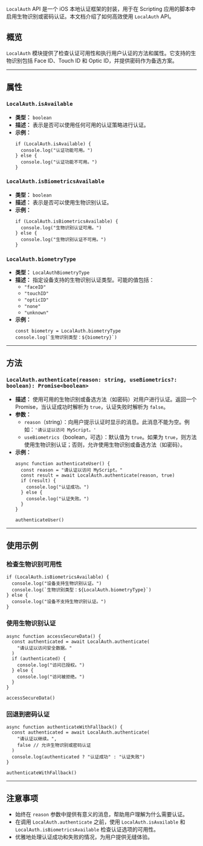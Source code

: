 `LocalAuth` API 是一个 iOS 本地认证框架的封装，用于在 Scripting 应用的脚本中启用生物识别或密码认证。本文档介绍了如何高效使用 `LocalAuth` API。

## 概览
`LocalAuth` 模块提供了检查认证可用性和执行用户认证的方法和属性。它支持的生物识别包括 Face ID、Touch ID 和 Optic ID，并提供密码作为备选方案。

---

## 属性

### `LocalAuth.isAvailable`
- **类型：** `boolean`
- **描述：** 表示是否可以使用任何可用的认证策略进行认证。
- **示例：**
  ```tsx
  if (LocalAuth.isAvailable) {
    console.log("认证功能可用。")
  } else {
    console.log("认证功能不可用。")
  }
  ```

### `LocalAuth.isBiometricsAvailable`
- **类型：** `boolean`
- **描述：** 表示是否可以使用生物识别认证。
- **示例：**
  ```tsx
  if (LocalAuth.isBiometricsAvailable) {
    console.log("生物识别认证可用。")
  } else {
    console.log("生物识别认证不可用。")
  }
  ```

### `LocalAuth.biometryType`
- **类型：** `LocalAuthBiometryType`
- **描述：** 指定设备支持的生物识别认证类型。可能的值包括：
  - `"faceID"`
  - `"touchID"`
  - `"opticID"`
  - `"none"`
  - `"unknown"`
- **示例：**
  ```tsx
  const biometry = LocalAuth.biometryType
  console.log(`生物识别类型：${biometry}`)
  ```

---

## 方法

### `LocalAuth.authenticate(reason: string, useBiometrics?: boolean): Promise<boolean>`
- **描述：** 使用可用的生物识别或备选方法（如密码）对用户进行认证。返回一个 Promise，当认证成功时解析为 `true`，认证失败时解析为 `false`。
- **参数：**
  - `reason`（string）：向用户提示认证时显示的消息。此消息不能为空。例如：`'请认证以访问 MyScript。'`
  - `useBiometrics`（boolean，可选）：默认值为 `true`。如果为 `true`，则方法使用生物识别认证；否则，允许使用生物识别或备选方法（如密码）。
- **示例：**
  ```tsx
  async function authenticateUser() {
    const reason = "请认证以访问 MyScript。"
    const result = await LocalAuth.authenticate(reason, true)
    if (result) {
      console.log("认证成功。")
    } else {
      console.log("认证失败。")
    }
  }

  authenticateUser()
  ```

---

## 使用示例

### 检查生物识别可用性
```tsx
if (LocalAuth.isBiometricsAvailable) {
  console.log("设备支持生物识别认证。")
  console.log(`生物识别类型：${LocalAuth.biometryType}`)
} else {
  console.log("设备不支持生物识别认证。")
}
```

### 使用生物识别认证
```tsx
async function accessSecureData() {
  const authenticated = await LocalAuth.authenticate(
    "请认证以访问安全数据。"
  )
  if (authenticated) {
    console.log("访问已授权。")
  } else {
    console.log("访问被拒绝。")
  }
}

accessSecureData()
```

### 回退到密码认证
```tsx
async function authenticateWithFallback() {
  const authenticated = await LocalAuth.authenticate(
    "请认证以继续。",
    false // 允许生物识别或密码认证
  )
  console.log(authenticated ? "认证成功" : "认证失败")
}

authenticateWithFallback()
```

---

## 注意事项
- 始终在 `reason` 参数中提供有意义的消息，帮助用户理解为什么需要认证。
- 在调用 `LocalAuth.authenticate` 之前，使用 `LocalAuth.isAvailable` 和 `LocalAuth.isBiometricsAvailable` 检查认证选项的可用性。
- 优雅地处理认证成功和失败的情况，为用户提供无缝体验。